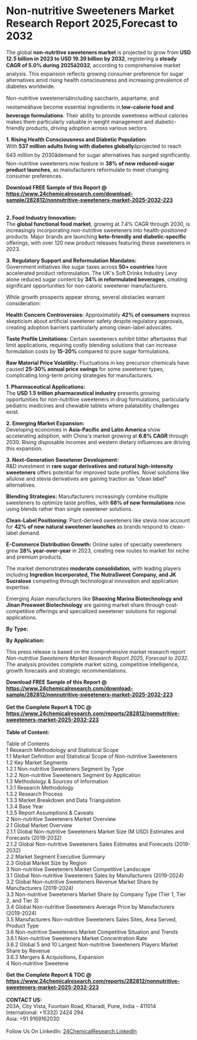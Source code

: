<h1>Non-nutritive Sweeteners Market Research Report 2025,Forecast to 2032</h1><p>The global <strong>non-nutritive sweeteners market</strong> is projected to grow from <strong>USD 12.5 billion in 2023 to USD 19.39 billion by 2032</strong>, registering a <strong>steady CAGR of 5.0% during 2025â2032</strong>, according to comprehensive market analysis. This expansion reflects growing consumer preference for sugar alternatives amid rising health consciousness and increasing prevalence of diabetes worldwide.</p><p>Non-nutritive sweetenersâincluding saccharin, aspartame, and neotameâhave become essential ingredients in <strong>low-calorie food and beverage formulations</strong>. Their ability to provide sweetness without calories makes them particularly valuable in weight management and diabetic-friendly products, driving adoption across various sectors.</p><p><strong>1. Rising Health Consciousness and Diabetic Population:</strong><br>
With <strong>537 million adults living with diabetes globally</strong>âprojected to reach 643 million by 2030âdemand for sugar alternatives has surged significantly. Non-nutritive sweeteners now feature in <strong>38% of new reduced-sugar product launches</strong>, as manufacturers reformulate to meet changing consumer preferences.</p><div><b>Download FREE Sample of this Report @ 
            <a href="https://www.24chemicalresearch.com/download-sample/282812/nonnutritive-sweeteners-market-2025-2032-223">
            https://www.24chemicalresearch.com/download-sample/282812/nonnutritive-sweeteners-market-2025-2032-223</a></b></div><br><p><strong>2. Food Industry Innovation:</strong><br>
The <strong>global functional food market</strong>, growing at 7.4% CAGR through 2030, is increasingly incorporating non-nutritive sweeteners into health-positioned products. Major brands are launching <strong>keto-friendly and diabetic-specific</strong> offerings, with over 120 new product releases featuring these sweeteners in 2023.</p><p><strong>3. Regulatory Support and Reformulation Mandates:</strong><br>
Government initiatives like sugar taxes across <strong>50+ countries</strong> have accelerated product reformulation. The UK's Soft Drinks Industry Levy alone reduced sugar content by <strong>34% in reformulated beverages</strong>, creating significant opportunities for non-caloric sweetener manufacturers.</p><p>While growth prospects appear strong, several obstacles warrant consideration:</p><p><strong>Health Concern Controversies:</strong> Approximately <strong>42% of consumers</strong> express skepticism about artificial sweetener safety despite regulatory approvals, creating adoption barriers particularly among clean-label advocates.</p><p><strong>Taste Profile Limitations:</strong> Certain sweeteners exhibit bitter aftertastes that limit applications, requiring costly blending solutions that can increase formulation costs by <strong>15-20%</strong> compared to pure sugar formulations.</p><p><strong>Raw Material Price Volatility:</strong> Fluctuations in key precursor chemicals have caused <strong>25-30% annual price swings</strong> for some sweetener types, complicating long-term pricing strategies for manufacturers.</p><p><strong>1. Pharmaceutical Applications:</strong><br>
The <strong>USD 1.5 trillion pharmaceutical industry</strong> presents growing opportunities for non-nutritive sweeteners in drug formulations, particularly pediatric medicines and chewable tablets where palatability challenges exist.</p><p><strong>2. Emerging Market Expansion:</strong><br>
Developing economies in <strong>Asia-Pacific and Latin America</strong> show accelerating adoption, with China's market growing at <strong>6.8% CAGR</strong> through 2030. Rising disposable incomes and western dietary influences are driving this expansion.</p><p><strong>3. Next-Generation Sweetener Development:</strong><br>
R&amp;D investment in <strong>rare sugar derivatives and natural high-intensity sweeteners</strong> offers potential for improved taste profiles. Novel solutions like allulose and stevia derivatives are gaining traction as "clean label" alternatives.</p><p><strong>Blending Strategies:</strong> Manufacturers increasingly combine multiple sweeteners to optimize taste profiles, with <strong>68% of new formulations</strong> now using blends rather than single sweetener solutions.</p><p><strong>Clean-Label Positioning:</strong> Plant-derived sweeteners like stevia now account for <strong>42% of new natural sweetener launches</strong> as brands respond to clean-label demand.</p><p><strong>E-Commerce Distribution Growth:</strong> Online sales of specialty sweeteners grew <strong>28% year-over-year</strong> in 2023, creating new routes to market for niche and premium products.</p><p>The market demonstrates <strong>moderate consolidation</strong>, with leading players including <strong>Ingredion Incorporated, The NutraSweet Company, and JK Sucralose</strong> competing through technological innovation and application expertise.</p><p>Emerging Asian manufacturers like <strong>Shaoxing Marina Biotechnology and Jinan Prosweet Biotechnology</strong> are gaining market share through cost-competitive offerings and specialized sweetener solutions for regional applications.</p><p><strong>By Type:</strong></p><p><strong>By Application:</strong></p><p>This press release is based on the comprehensive market research report <em>Non-nutritive Sweeteners Market Research Report 2025, Forecast to 2032</em>. The analysis provides complete market sizing, competitive intelligence, growth forecasts and strategic recommendations.</p><div><b>Download FREE Sample of this Report @ 
            <a href="https://www.24chemicalresearch.com/download-sample/282812/nonnutritive-sweeteners-market-2025-2032-223">
            https://www.24chemicalresearch.com/download-sample/282812/nonnutritive-sweeteners-market-2025-2032-223</a></b></div><br><div><b>Get the Complete Report & TOC @ 
            <a href="https://www.24chemicalresearch.com/reports/282812/nonnutritive-sweeteners-market-2025-2032-223">
            https://www.24chemicalresearch.com/reports/282812/nonnutritive-sweeteners-market-2025-2032-223</a></b></div><br>
            <b>Table of Content:</b><p>Table of Contents<br />
1 Research Methodology and Statistical Scope<br />
1.1 Market Definition and Statistical Scope of Non-nutritive Sweeteners<br />
1.2 Key Market Segments<br />
1.2.1 Non-nutritive Sweeteners Segment by Type<br />
1.2.2 Non-nutritive Sweeteners Segment by Application<br />
1.3 Methodology & Sources of Information<br />
1.3.1 Research Methodology<br />
1.3.2 Research Process<br />
1.3.3 Market Breakdown and Data Triangulation<br />
1.3.4 Base Year<br />
1.3.5 Report Assumptions & Caveats<br />
2 Non-nutritive Sweeteners Market Overview<br />
2.1 Global Market Overview<br />
2.1.1 Global Non-nutritive Sweeteners Market Size (M USD) Estimates and Forecasts (2019-2032)<br />
2.1.2 Global Non-nutritive Sweeteners Sales Estimates and Forecasts (2019-2032)<br />
2.2 Market Segment Executive Summary<br />
2.3 Global Market Size by Region<br />
3 Non-nutritive Sweeteners Market Competitive Landscape<br />
3.1 Global Non-nutritive Sweeteners Sales by Manufacturers (2019-2024)<br />
3.2 Global Non-nutritive Sweeteners Revenue Market Share by Manufacturers (2019-2024)<br />
3.3 Non-nutritive Sweeteners Market Share by Company Type (Tier 1, Tier 2, and Tier 3)<br />
3.4 Global Non-nutritive Sweeteners Average Price by Manufacturers (2019-2024)<br />
3.5 Manufacturers Non-nutritive Sweeteners Sales Sites, Area Served, Product Type<br />
3.6 Non-nutritive Sweeteners Market Competitive Situation and Trends<br />
3.6.1 Non-nutritive Sweeteners Market Concentration Rate<br />
3.6.2 Global 5 and 10 Largest Non-nutritive Sweeteners Players Market Share by Revenue<br />
3.6.3 Mergers & Acquisitions, Expansion<br />
4 Non-nutritive Sweetene</p><div><b>Get the Complete Report & TOC @ 
            <a href="https://www.24chemicalresearch.com/reports/282812/nonnutritive-sweeteners-market-2025-2032-223">
            https://www.24chemicalresearch.com/reports/282812/nonnutritive-sweeteners-market-2025-2032-223</a></b></div><br><b>CONTACT US:</b><br>
            203A, City Vista, Fountain Road, Kharadi, Pune, India - 411014<br>
            International: +1(332) 2424 294<br>
            Asia: +91 9169162030 <br><br>
            Follow Us On LinkedIn: <a href="https://www.linkedin.com/company/24chemicalresearch/">24ChemicalResearch LinkedIn</a>